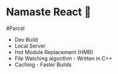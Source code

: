 # Namaste React 🚀


#Parcel
- Dev Build
- Local Server
- Hot Module Replacement (HMR)
- File Watching algorithm - Written in C++
- Caching - Faster Builds
